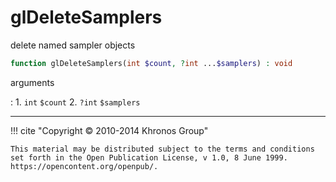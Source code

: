 # glDeleteSamplers
delete named sampler objects

```php
function glDeleteSamplers(int $count, ?int ...$samplers) : void
```



arguments

:    1. `int` `$count` 
    2. `?int` `$samplers` 



---
     

!!! cite "Copyright © 2010-2014 Khronos Group"

    This material may be distributed subject to the terms and conditions set forth in the Open Publication License, v 1.0, 8 June 1999. https://opencontent.org/openpub/.